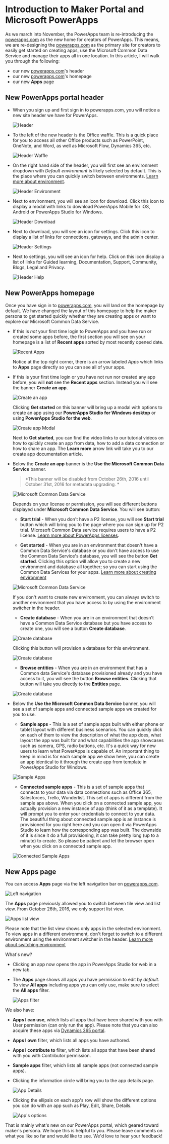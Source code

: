 <properties
    pageTitle="Introduction to Maker Portal | Microsoft PowerApps"
    description="A new home for all makers of apps."
    services=""
    suite="powerapps"
    documentationCenter="na"
    authors="linhtranms"
    manager="anneta"
    editor=""
    tags=""
 />
<tags
    ms.service="powerapps"
    ms.devlang="na"
    ms.topic="article"
    ms.tgt_pltfrm="na"
    ms.workload="na"
    ms.date="10/28/2016"
    ms.author="litran"/>

# Introduction to Maker Portal and Microsoft PowerApps #
As we march into November, the PowerApps team is re-introducing the [powerapps.com](http://web.powerapps.com) as the new home for creators of PowerApps. This means, we are re-designing the [powerapps.com](http://web.powerapps.com) as the primary site for creators to easily get started on creating apps, use the Microsoft Common Data Service and manage their apps all in one location. In this article, I will walk you through the following:

- our new [powerapps.com](http://web.powerapps.com)'s header
- our new [powerapps.com](http://web.powerapps.com)'s homepage
- our new **Apps** page

## New PowerApps portal header ##
- When you sign up and first sign in to powerapps.com, you will notice a new site header we have for PowerApps.

	![Header](./media/intro-maker-portal/header2.png)

- To the left of the new header is the Office waffle. This is a quick place for you to access all other Office products such as PowerPoint, OneNote, and Word, as well as Microsoft Flow, Dynamics 365, etc.

	![Header Waffle](./media/intro-maker-portal/waffle.png)

- On the right hand side of the header, you will first see an environment dropdown with *Default environment* is likely selected by default. This is the place where you can quickly switch between environments. [Learn more about environment](environments-overview.md).

	![Header Environment](./media/intro-maker-portal/environment.png)

- Next to environment, you will see an icon for download. Click this icon to display a modal with links to download PowerApps Mobile for iOS, Android or PowerApps Studio for Windows.

	![Header Download](./media/intro-maker-portal/downloads2.png)

- Next to download, you will see an icon for settings. Click this icon to display a list of links for connections, gateways, and the admin center.

	![Header Settings](./media/intro-maker-portal/settings_items2.png)

- Next to settings, you will see an icon for help. Click on this icon display a list of links for Guided learning, Documentation, Support, Community, Blogs, Legal and Privacy.

	![Header Help](./media/intro-maker-portal/help_items2.png)

## New PowerApps homepage ##
Once you have sign in to [powerapps.com](http://web.powerapps.com), you will land on the homepage by default. We have changed the layout of this homepage to help the maker persona to get started quickly whether they are creating apps or want to explore our Microsoft Common Data Service.

- If this is *not* your first time login to PowerApps and you have run or created some apps before, the first section you will see on your homepage is a list of **Recent apps** sorted by most recently opened date.

	![Recent Apps](./media/intro-maker-portal/recentapps2.png)

	Notice at the top right corner, there is an arrow labeled *Apps* which links to **Apps** page directly so you can see all of your apps.

- If this is your first time login or you have not run nor created any app before, you will **not** see the **Recent apps** section. Instead you will see the banner **Create an app**.

	![Create an app](./media/intro-maker-portal/createapp2.png)

	Clicking **Get started** on this banner will bring up a modal with options to create an app using our **PowerApps Studio for Windows desktop** or using **PowerApps Studio for the web**.

	![Create app Modal](./media/intro-maker-portal/createmodal2.png)

	Next to **Get started**, you can find the video links to our tutorial videos on how to quickly create an app from data, how to add a data connection or how to share an app. The **Learn more** arrow link will take you to our create app documentation article.

* Below the **Create an app** banner is the **Use the Microsoft Common Data Service** banner.

	>*This banner will be disabled from October 26th, 2016 until October 31st, 2016 for metadata upgrading. *

	![Microsoft Common Data Service](./media/intro-maker-portal/cds2.png)

	Depends on your license or permission, you will see different buttons displayed under **Microsoft Common Data Service**. You will see button:

	- **Start trial** - When you don't have a P2 license, you will see **Start trial** button which will bring you to the page where you can sign up for P2 trial. Microsoft Common Data service requires users to have a P2 license. [Learn more about PowerApps licenses](signup-for-powerapps-admin.md).

	- **Get started** - When you are in an environment that doesn't have a Common Data Service's database or you don't have access to use the Common Data Service's database, you will see the button **Get started**. Clicking this option will allow you to create a new environment and database all together; so you can start using the Common Data Services for your apps. [Learn more about creating environment](environments-administration.md)

	![Microsoft Common Data Service](./media/intro-maker-portal/createenvanddb2.png)

	If you don't want to create new environment, you can always switch to another environment that you have access to by using the environment switcher in the header.

	- **Create database** - When you are in an environment that doesn't have a Common Data Service database but you have access to create one, you will see a button **Create database**.

	![Create database](./media/intro-maker-portal/cds-createdb2.png)

	Clicking this button will provision a database for this environment.

	![Create database](./media/intro-maker-portal/cds_createdb22.png)

	- **Browse entities** - When you are in an environment that has a Common data Service's database provisioned already and you have access to it, you will see the button **Browse entities**. Clicking that button will take you directly to the **Entities** page.

	![Create database](./media/intro-maker-portal/cds_browseentities2.png)

- Below the **Use the Microsoft Common Data Service** banner, you will see a set of sample apps and connected sample apps we created for you to use.

	- **Sample apps** - This is a set of sample apps built with either phone or tablet layout with different business scenarios. You can quickly click on each of them to view the description of what the app does, what layout the app was built for and what capabilities the app showcases such as camera, GPS, radio buttons, etc. It's a quick way for new users to learn what PowerApps is capable of. An important thing to keep in mind is for each sample app we show here, you can create an app identical to it through the create app from template in PowerApps Studio for Windows.

	![Sample Apps](./media/intro-maker-portal/sampleapps2.png)

	- **Connected sample apps** - This is a set of sample apps that connects to your data via data connections such as Office 365, Salesforces, Trello, Wunderlist. This set of apps is different from the sample aps above. When you click on a connected sample app, you actually provision a new instance of app (think of it as a template). It will prompt you to enter your credentials to connect to your data. The beautiful thing about connected sample app is an instance is provisioned for you right here and you can open it via PowerApps Studio to learn how the corresponding app was built. The downside of it is since it do a full provisioning, it can take pretty long (up to a minute) to create. So please be patient and let the browser open when you click on a connected sample app.

	![Connected Sample Apps](./media/intro-maker-portal/connectedsampleapps2.png)

## New Apps page ##
You can access **Apps** page via the left navigation bar on [powerapps.com](http://web.powerapps.com).

![Left navigation](./media/intro-maker-portal/leftnav2.png)

The **Apps** page previously allowed you to switch between tile view and list view. From October 26th, 2016, we only support list view.

![Apps list view](./media/intro-maker-portal/listview2.png)

Please note that the list view shows only apps in the selected environment. To view apps in a different environment, don't forget to switch to a different environment using the environment switcher in the header. [Learn more about switching environment](working-with-environments.md)

What's new?

- Clicking an app now opens the app in PowerApps Studio for web in a new tab.
- The **Apps** page shows all apps you have permission to edit by *default*. To view **All apps** including apps you can only use, make sure to select the **All apps** filter.

	![Apps filter](./media/intro-maker-portal/allapps_filter.png)

We also have:

- **Apps I can use**, which lists all apps that have been shared with you with User permission (can only run the app). Please note that you can also acquire these apps via [Dynamics 365 portal](http://home.dynamics.com).
- **Apps I own** filter, which lists all apps you have authored.
- **Apps I contribute to** filter, which lists all apps that have been shared with you with Contributor permission.
- **Sample apps** filter, which lists all sample apps (not connected sample apps).

- Clicking the information circle will bring you to the app details page.

	![App Details](./media/intro-maker-portal/ibubble.png)

- Clicking the ellipsis on each app's row will show the different options you can do with an app such as Play, Edit, Share, Details.

	![App's options](./media/intro-maker-portal/ellipsis.png)

That is mainly what's new on our PowerApps portal, which geared toward maker's persona. We hope this is helpful to you. Please leave comments on what you like so far and would like to see. We'd love to hear your feedback!
